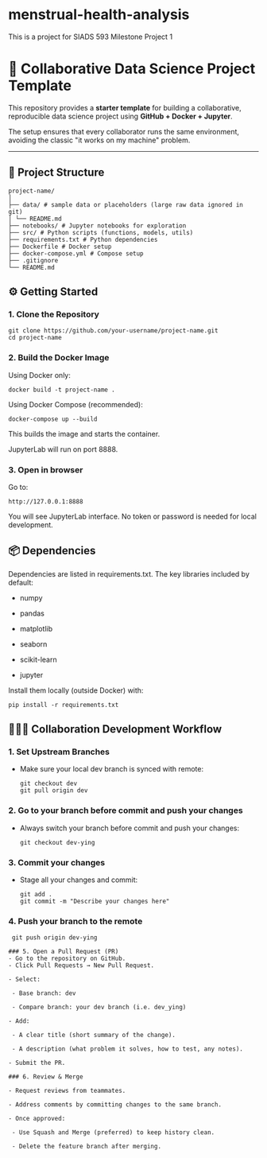 # menstrual-health-analysis
This is a project for SIADS 593 Milestone Project 1

# 🚀 Collaborative Data Science Project Template

This repository provides a **starter template** for building a collaborative, reproducible data science project using **GitHub + Docker + Jupyter**.  

The setup ensures that every collaborator runs the same environment, avoiding the classic "it works on my machine" problem.  

---

## 📂 Project Structure

```
project-name/
│
├── data/ # sample data or placeholders (large raw data ignored in git)
│ └── README.md
├── notebooks/ # Jupyter notebooks for exploration
├── src/ # Python scripts (functions, models, utils)
├── requirements.txt # Python dependencies
├── Dockerfile # Docker setup
├── docker-compose.yml # Compose setup 
├── .gitignore
└── README.md
```

## ⚙️ Getting Started
### 1. Clone the Repository
```
git clone https://github.com/your-username/project-name.git
cd project-name
```
### 2. Build the Docker Image

Using Docker only:

```
docker build -t project-name .
```
Using Docker Compose (recommended):
```
docker-compose up --build
```
This builds the image and starts the container.

JupyterLab will run on port 8888.

### 3. Open in browser
Go to:
```
http://127.0.0.1:8888
```
You will see JupyterLab interface. No token or password is needed for local development.


## 📦 Dependencies

Dependencies are listed in requirements.txt.
The key libraries included by default:

- numpy

- pandas

- matplotlib

- seaborn

- scikit-learn

- jupyter

Install them locally (outside Docker) with:

```
pip install -r requirements.txt
```


## 🧑‍🤝‍🧑 Collaboration Development Workflow

### 1. Set Upstream Branches
- Make sure your local dev branch is synced with remote:
  ```
  git checkout dev
  git pull origin dev
  ```


### 2. Go to your branch before commit and push your changes
- Always switch your branch before commit and push your changes:
  ```
  git checkout dev-ying
  ```


### 3. Commit your changes

- Stage all your changes and commit:
  ```
  git add .
  git commit -m "Describe your changes here"
  ```

### 4. Push your branch to the remote
 ```
  git push origin dev-ying

 ```

 ```
### 5. Open a Pull Request (PR)
- Go to the repository on GitHub.
- Click Pull Requests → New Pull Request.

- Select:

  - Base branch: dev

  - Compare branch: your dev branch (i.e. dev_ying)

- Add:

  - A clear title (short summary of the change).

  - A description (what problem it solves, how to test, any notes).

- Submit the PR.

### 6. Review & Merge

- Request reviews from teammates.

- Address comments by committing changes to the same branch.

- Once approved:

  - Use Squash and Merge (preferred) to keep history clean.

  - Delete the feature branch after merging.
